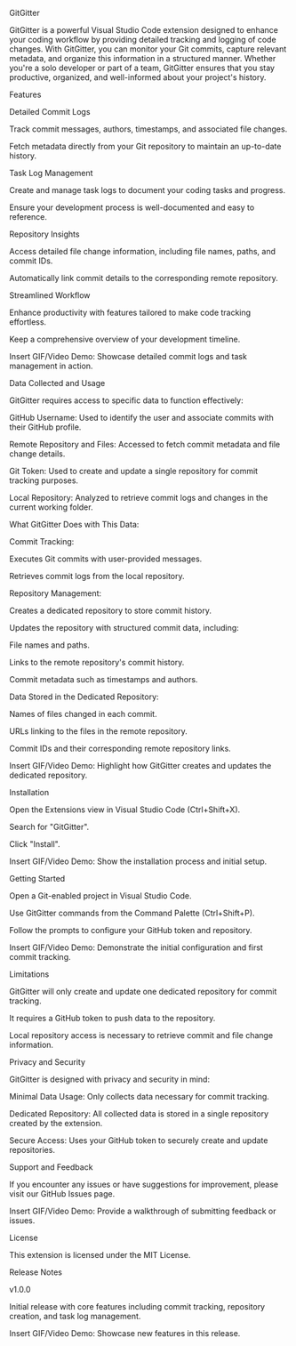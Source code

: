 GitGitter

GitGitter is a powerful Visual Studio Code extension designed to enhance your coding workflow by providing detailed tracking and logging of code changes. With GitGitter, you can monitor your Git commits, capture relevant metadata, and organize this information in a structured manner. Whether you're a solo developer or part of a team, GitGitter ensures that you stay productive, organized, and well-informed about your project's history.

Features

Detailed Commit Logs

Track commit messages, authors, timestamps, and associated file changes.

Fetch metadata directly from your Git repository to maintain an up-to-date history.

Task Log Management

Create and manage task logs to document your coding tasks and progress.

Ensure your development process is well-documented and easy to reference.

Repository Insights

Access detailed file change information, including file names, paths, and commit IDs.

Automatically link commit details to the corresponding remote repository.

Streamlined Workflow

Enhance productivity with features tailored to make code tracking effortless.

Keep a comprehensive overview of your development timeline.

Insert GIF/Video Demo: Showcase detailed commit logs and task management in action.

Data Collected and Usage

GitGitter requires access to specific data to function effectively:

GitHub Username: Used to identify the user and associate commits with their GitHub profile.

Remote Repository and Files: Accessed to fetch commit metadata and file change details.

Git Token: Used to create and update a single repository for commit tracking purposes.

Local Repository: Analyzed to retrieve commit logs and changes in the current working folder.

What GitGitter Does with This Data:

Commit Tracking:

Executes Git commits with user-provided messages.

Retrieves commit logs from the local repository.

Repository Management:

Creates a dedicated repository to store commit history.

Updates the repository with structured commit data, including:

File names and paths.

Links to the remote repository's commit history.

Commit metadata such as timestamps and authors.

Data Stored in the Dedicated Repository:

Names of files changed in each commit.

URLs linking to the files in the remote repository.

Commit IDs and their corresponding remote repository links.

Insert GIF/Video Demo: Highlight how GitGitter creates and updates the dedicated repository.

Installation

Open the Extensions view in Visual Studio Code (Ctrl+Shift+X).

Search for "GitGitter".

Click "Install".

Insert GIF/Video Demo: Show the installation process and initial setup.

Getting Started

Open a Git-enabled project in Visual Studio Code.

Use GitGitter commands from the Command Palette (Ctrl+Shift+P).

Follow the prompts to configure your GitHub token and repository.

Insert GIF/Video Demo: Demonstrate the initial configuration and first commit tracking.

Limitations

GitGitter will only create and update one dedicated repository for commit tracking.

It requires a GitHub token to push data to the repository.

Local repository access is necessary to retrieve commit and file change information.

Privacy and Security

GitGitter is designed with privacy and security in mind:

Minimal Data Usage: Only collects data necessary for commit tracking.

Dedicated Repository: All collected data is stored in a single repository created by the extension.

Secure Access: Uses your GitHub token to securely create and update repositories.

Support and Feedback

If you encounter any issues or have suggestions for improvement, please visit our GitHub Issues page.

Insert GIF/Video Demo: Provide a walkthrough of submitting feedback or issues.

License

This extension is licensed under the MIT License.

Release Notes

v1.0.0

Initial release with core features including commit tracking, repository creation, and task log management.

Insert GIF/Video Demo: Showcase new features in this release.
